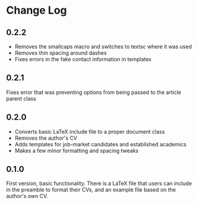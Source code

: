 Change Log
==========

0.2.2
-----
+ Removes the smallcaps macro and switches to textsc where it was used
+ Removes thin spacing around dashes
+ Fixes errors in the fake contact information in templatex

0.2.1
-----
Fixes error that was preventing options from being passed to the
article parent class

0.2.0
-----
+ Converts basic LaTeX include file to a proper document class
+ Removes the author's CV
+ Adds templates for job-market candidates and established academics
+ Makes a few minor formatting and spacing tweaks

0.1.0
-----
First version, basic functionality. There is a LaTeX file that users
can include in the preamble to format their CVs, and an example file
based on the author's own CV.

